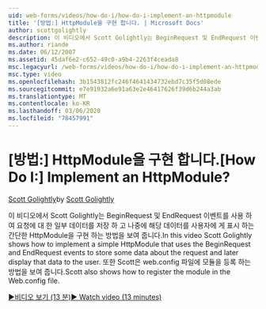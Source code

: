 ```yaml
---
uid: web-forms/videos/how-do-i/how-do-i-implement-an-httpmodule
title: '[방법:] HttpModule을 구현 합니다. | Microsoft Docs'
author: scottgolightly
description: 이 비디오에서 Scott Golightly는 BeginRequest 및 EndRequest 이벤트를 사용 하 여 요청에 대 한 일부 데이터를 저장 하는 간단한 HttpModule을 구현 하는 방법을 보여 줍니다.
ms.author: riande
ms.date: 06/12/2007
ms.assetid: 45daf6e2-c652-49c0-a9b4-2263f4ceada8
msc.legacyurl: /web-forms/videos/how-do-i/how-do-i-implement-an-httpmodule
msc.type: video
ms.openlocfilehash: 3b1543812fc246f4641434732ebd7c35f5d08ede
ms.sourcegitcommit: e7e91932a6e91a63e2e46417626f39d6b244a3ab
ms.translationtype: MT
ms.contentlocale: ko-KR
ms.lasthandoff: 03/06/2020
ms.locfileid: "78457991"
---
```

# <a name="how-do-i-implement-an-httpmodule"></a><span data-ttu-id="c5a26-104">[방법:] HttpModule을 구현 합니다.</span><span class="sxs-lookup"><span data-stu-id="c5a26-104">[How Do I:] Implement an HttpModule?</span></span>

<span data-ttu-id="c5a26-105">[Scott Golightly](https://github.com/scottgolightly)</span><span class="sxs-lookup"><span data-stu-id="c5a26-105">by [Scott Golightly](https://github.com/scottgolightly)</span></span>

<span data-ttu-id="c5a26-106">이 비디오에서 Scott Golightly는 BeginRequest 및 EndRequest 이벤트를 사용 하 여 요청에 대 한 일부 데이터를 저장 하 고 나중에 해당 데이터를 사용자에 게 표시 하는 간단한 HttpModule을 구현 하는 방법을 보여 줍니다.</span><span class="sxs-lookup"><span data-stu-id="c5a26-106">In this video Scott Golightly shows how to implement a simple HttpModule that uses the BeginRequest and EndRequest events to store some data about the request and later display that data to the user.</span></span> <span data-ttu-id="c5a26-107">또한 Scott은 web.config 파일에 모듈을 등록 하는 방법을 보여 줍니다.</span><span class="sxs-lookup"><span data-stu-id="c5a26-107">Scott also shows how to register the module in the Web.config file.</span></span>

[<span data-ttu-id="c5a26-108">&#9654;비디오 보기 (13 분)</span><span class="sxs-lookup"><span data-stu-id="c5a26-108">&#9654; Watch video (13 minutes)</span></span>](https://channel9.msdn.com/Blogs/ASP-NET-Site-Videos/how-do-i-implement-an-httpmodule)

